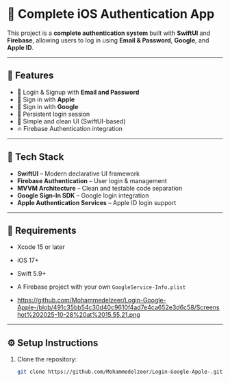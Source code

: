 # 🔐 Complete iOS Authentication App

This project is a **complete authentication system** built with **SwiftUI** and **Firebase**, allowing users to log in using **Email & Password**, **Google**, and **Apple ID**.

---

## 🚀 Features
- 🔑 Login & Signup with **Email and Password**
- 🍏 Sign in with **Apple**
- 🔵 Sign in with **Google**
- 🔁 Persistent login session
- 🎨 Simple and clean UI (SwiftUI-based)
- 🔥 Firebase Authentication integration

---

## 🧠 Tech Stack
- **SwiftUI** – Modern declarative UI framework  
- **Firebase Authentication** – User login & management  
- **MVVM Architecture** – Clean and testable code separation  
- **Google Sign-In SDK** – Google login integration  
- **Apple Authentication Services** – Apple ID login support  

---

## 🧰 Requirements
- Xcode 15 or later  
- iOS 17+  
- Swift 5.9+  
- A Firebase project with your own `GoogleService-Info.plist`

- https://github.com/Mohammedelzeer/Login-Google-Apple-/blob/491c35bb54c30d40c9610f4ad7e4ca652e3d6c58/Screenshot%202025-10-28%20at%2015.55.21.png

---

## ⚙️ Setup Instructions
1. Clone the repository:
   ```bash
   git clone https://github.com/Mohammedelzeer/Login-Google-Apple-.git
